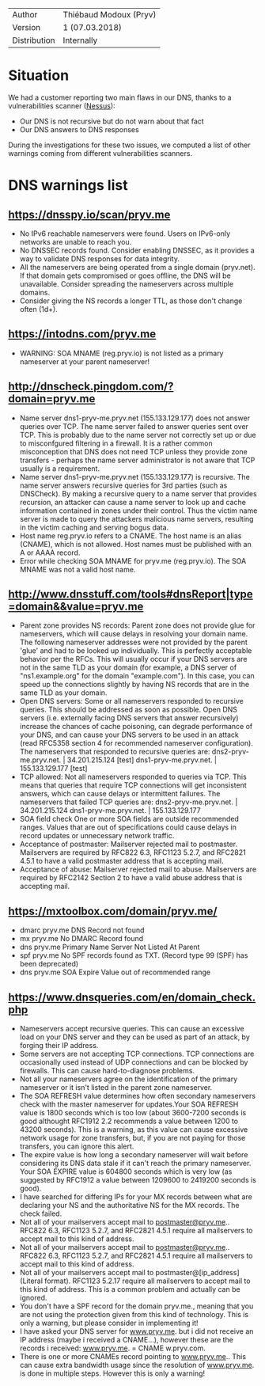 |              |                       |
| ------------ | --------------------- |
| Author       | Thiébaud Modoux (Pryv) |
| Version      | 1 (07.03.2018)         |
| Distribution | Internally            |

# Situation

We had a customer reporting two main flaws in our DNS, thanks to a vulnerabilities scanner ([Nessus](https://www.tenable.com/products/nessus/nessus-professional)): 

- Our DNS is not recursive but do not warn about that fact
- Our DNS answers to DNS responses

During the investigations for these two issues, we computed a list of other warnings coming from different vulnerabilities scanners.

# DNS warnings list

## https://dnsspy.io/scan/pryv.me
- No IPv6 reachable nameservers were found. Users on IPv6-only networks are unable to reach you.
- No DNSSEC records found. Consider enabling DNSSEC, as it provides a way to validate DNS responses for data integrity.
- All the nameservers are being operated from a single domain (pryv.net). If that domain gets compromised or goes offline, the DNS will be unavailable. Consider spreading the nameservers across multiple domains.
- Consider giving the NS records a longer TTL, as those don't change often (1d+).

## https://intodns.com/pryv.me
- WARNING: SOA MNAME (reg.pryv.io) is not listed as a primary nameserver at your parent nameserver!

## http://dnscheck.pingdom.com/?domain=pryv.me
- Name server dns1-pryv-me.pryv.net (155.133.129.177) does not answer queries over TCP. The name server failed to answer queries sent over TCP. This is probably due to the name server not correctly set up or due to misconfgured filtering in a firewall. It is a rather common misconception that DNS does not need TCP unless they provide zone transfers - perhaps the name server administrator is not aware that TCP usually is a requirement.
- Name server dns1-pryv-me.pryv.net (155.133.129.177) is recursive.
The name server answers recursive queries for 3rd parties (such as DNSCheck). By making a recursive query to a name server that provides recursion, an attacker can cause a name server to look up and cache information contained in zones under their control. Thus the victim name server is made to query the attackers malicious name servers, resulting in the victim caching and serving bogus data.
- Host name reg.pryv.io refers to a CNAME.
The host name is an alias (CNAME), which is not allowed. Host names must be published with an A or AAAA record.
- Error while checking SOA MNAME for pryv.me (reg.pryv.io).
The SOA MNAME was not a valid host name.

## http://www.dnsstuff.com/tools#dnsReport|type=domain&&value=pryv.me
- Parent zone provides NS records: Parent zone does not provide glue for nameservers, which will cause delays in resolving your domain name. The following nameserver addresses were not provided by the parent 'glue' and had to be looked up individually. This is perfectly acceptable behavior per the RFCs. This will usually occur if your DNS servers are not in the same TLD as your domain (for example, a DNS server of "ns1.example.org" for the domain "example.com"). In this case, you can speed up the connections slightly by having NS records that are in the same TLD as your domain.
- Open DNS servers: Some or all nameservers responded to recursive queries. This should be addressed as soon as possible. Open DNS servers (i.e. externally facing DNS servers that answer recursively) increase the chances of cache poisoning, can degrade performance of your DNS, and can cause your DNS servers to be used in an attack (read RFC5358 section 4 for recommended nameserver configuration). The nameservers that responded to recursive queries are:
dns2-pryv-me.pryv.net. | 34.201.215.124 [test]
dns1-pryv-me.pryv.net. | 155.133.129.177 [test]
- TCP allowed: Not all nameservers responded to queries via TCP. This means that queries that require TCP connections will get inconsistent answers, which can cause delays or intermittent failures. The nameservers that failed TCP queries are:
dns2-pryv-me.pryv.net. | 34.201.215.124
dns1-pryv-me.pryv.net. | 155.133.129.177
- SOA field check	One or more SOA fields are outside recommended ranges. Values that are out of specifications could cause delays in record updates or unnecessary network traffic.
- Acceptance of postmaster: Mailserver rejected mail to postmaster. Mailservers are required by RFC822 6.3, RFC1123 5.2.7, and RFC2821 4.5.1 to have a valid postmaster address that is accepting mail. 
- Acceptance of abuse: Mailserver rejected mail to abuse. Mailservers are required by RFC2142 Section 2 to have a valid abuse address that is accepting mail.

## https://mxtoolbox.com/domain/pryv.me/
- dmarc 	pryv.me 	DNS Record not found
- mx 	pryv.me 	No DMARC Record found
- dns 	pryv.me 	Primary Name Server Not Listed At Parent
- spf 	pryv.me 	No SPF records found as TXT. (Record type 99 (SPF) has been deprecated)
- dns 	pryv.me 	SOA Expire Value out of recommended range 

## https://www.dnsqueries.com/en/domain_check.php
- Nameservers accept recursive queries. This can cause an excessive load on your DNS server and they can be used as part of an attack, by forging their IP address.
- Some servers are not accepting TCP connections. TCP connections are occasionally used instead of UDP connections and can be blocked by firewalls. This can cause hard-to-diagnose problems.
- Not all your nameservers agree on the identification of the primary nameserver or it isn't listed in the parent zone nameserver.
- The SOA REFRESH value determines how often secondary nameservers check with the master nameserver for updates.Your SOA REFRESH value is 1800 seconds which is too low (about 3600-7200 seconds is good althought RFC1912 2.2 recommends a value between 1200 to 43200 seconds). This is a warning, as this value can cause excessive network usage for zone transfers, but, if you are not paying for those transfers, you can ignore this alert.
- The expire value is how long a secondary nameserver will wait before considering its DNS data stale if it can't reach the primary nameserver. Your SOA EXPIRE value is 604800 seconds which is very low (as suggested by RFC1912 a value between 1209600 to 2419200 seconds is good).
- I have searched for differing IPs for your MX records between what are declaring your NS and the authoritative NS for the MX records. The check failed.
- Not all of your mailservers accept mail to postmaster@pryv.me.. RFC822 6.3, RFC1123 5.2.7, and RFC2821 4.5.1 require all mailservers to accept mail to this kind of address. 
- Not all of your mailservers accept mail to postmaster@pryv.me.. RFC822 6.3, RFC1123 5.2.7, and RFC2821 4.5.1 require all mailservers to accept mail to this kind of address. 
- Not all of your mailservers accept mail to postmaster@[ip_address] (Literal format). RFC1123 5.2.17 require all mailservers to accept mail to this kind of address. This is a common problem and actually can be ignored.
- You don't have a SPF record for the domain pryv.me., meaning that you are not using the protection given from this kind of technology. This is only a warning, but please consider in implementing it!
- I have asked your DNS server for www.pryv.me. but i did not receive an IP address (maybe i received a CNAME...), however these are the records i received: www.pryv.me. = CNAME w.pryv.com.
- There is one or more CNAMEs record pointing to www.pryv.me.. This can cause extra bandwidth usage since the resolution of www.pryv.me. is done in multiple steps. However this is only a warning!